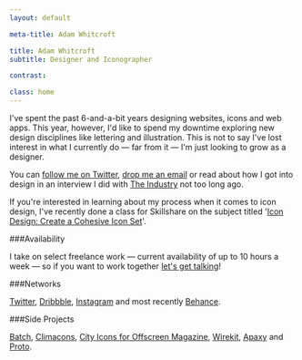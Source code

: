 ```yaml
---
layout: default

meta-title: Adam Whitcroft

title: Adam Whitcroft
subtitle: Designer and Iconographer

contrast:

class: home
---
```


I've spent the past 6-and-a-bit years designing websites, icons and web apps. This year, however, I'd like to spend my downtime exploring new design disciplines like lettering and illustration. This is not to say I've lost interest in what I currently do &mdash; far from it &mdash; I'm just looking to grow as a designer.

You can [follow me on Twitter](https://twitter.com/adamwhitcroft), [drop me an email](mailto:hello@adamwhitcroft.com) or read about how I got into design in an interview I did with [The Industry](http://theindustry.cc/2013/06/24/an-interview-with-adam-whitcroft/) not too long ago.

If you're interested in learning about my process when it comes to icon design, I've recently done a class for Skillshare on the subject titled '[Icon Design: Create a Cohesive Icon Set](http://skl.sh/1rdXEdS)'.

###Availability

I take on select freelance work &mdash; current availability of up to 10 hours a week &mdash; so if you want to work together [let's get talking](mailto:hello@adamwhitcroft.com)!

###Networks

[Twitter](https://twitter.com/adamwhitcroft), [Dribbble](http://dribbble.com/AdamWhitcroft), [Instagram](http://instagram.com/adamwhitcroft) and most recently [Behance](https://www.behance.net/adamwhitcroft).

###Side Projects

[Batch](/batch/), [Climacons](/climacons/), [City Icons for Offscreen Magazine](/offscreen/), [Wirekit](/wirekit/), [Apaxy](/apaxy/) and [Proto](/proto/).
